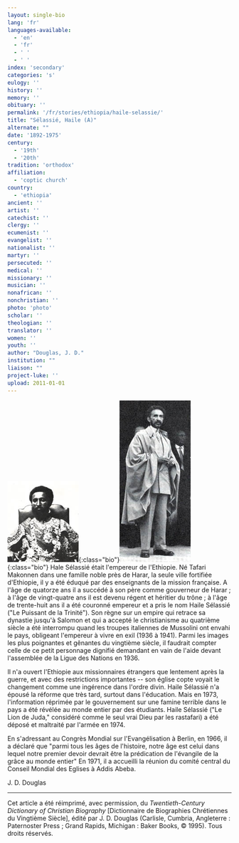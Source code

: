 ```yaml
---
layout: single-bio
lang: 'fr'
languages-available:
  - 'en'
  - 'fr'
  - ' '
  - ' '
index: 'secondary'
categories: 's'
eulogy: ''
history: ''
memory: ''
obituary: ''
permalink: '/fr/stories/ethiopia/haile-selassie/'
title: "Sélassié, Haile (A)"
alternate: ""
date: '1892-1975'
century:
  - '19th'
  - '20th'
tradition: 'orthodox'
affiliation:
  - 'coptic church'
country:
  - 'ethiopia'
ancient: ''
artist: ''
catechist: ''
clergy: ''
ecumenist: ''
evangelist: ''
nationalist: ''
martyr: ''
persecuted: ''
medical: ''
missionary: ''
musician: ''
nonafrican: ''
nonchristian: ''
photo: 'photo'
scholar: ''
theologian: ''
translator: ''
women: ''
youth: ''
author: "Douglas, J. D."
institution: ""
liaison: ""
project-luke: ''
upload: 2011-01-01
---
```


![Haile Selassie](/images/bio-pics/ethiopia/haile-selassie/haile_selassie.jpg){:class="bio"}![Haile Selassie](/images/bio-pics/ethiopia/haile-selassie/haile_selassie2.jpg){:class="bio"} Hale Sélassié était l'empereur de l'Ethiopie. Né Tafari Makonnen dans une famille noble près de Harar, la seule ville fortifiée d'Ethiopie, il y a été éduqué par des enseignants de la mission française. A l'âge de quatorze ans il a succédé à son père comme gouverneur de Harar ; à l'âge de vingt-quatre ans il est devenu régent et héritier du trône ; à l'âge de trente-huit ans il a été couronné empereur et a pris le nom Haile Sélassié ("Le Puissant de la Trinité"). Son règne sur un empire qui retrace sa dynastie jusqu'à Salomon et qui a accepté le christianisme au quatrième siècle a été interrompu quand les troupes italiennes de Mussolini ont envahi le pays, obligeant l'empereur à vivre en exil (1936 à 1941). Parmi les images les plus poignantes et gênantes du vingtième siècle, il faudrait compter celle de ce petit personnage dignifié demandant en vain de l'aide devant l'assemblée de la Ligue des Nations en 1936.

Il n'a ouvert l'Ethiopie aux missionnaires étrangers que lentement après la guerre, et avec des restrictions importantes -- son église copte voyait le changement comme une ingérence dans l'ordre divin. Haile Sélassié n'a épousé la réforme que très tard, surtout dans l'éducation. Mais en 1973, l'information réprimée par le gouvernement sur une famine terrible dans le pays a été révélée au monde entier par des étudiants. Haile Sélassié ("Le Lion de Juda," considéré comme le seul vrai Dieu par les rastafari) a été déposé et maltraité par l'armée en 1974.

En s'adressant au Congrès Mondial sur l'Evangélisation à Berlin, en 1966, il a déclaré que "parmi tous les âges de l'histoire, notre âge est celui dans lequel notre premier devoir devrait être la prédication de l'évangile de la grâce au monde entier" En 1971, il a accueilli la réunion du comité central du Conseil Mondial des Eglises à Addis Abeba.

J. D. Douglas

---

Cet article a été réimprimé, avec permission, du *Twentieth-Century Dictionary of Christian Biography* [Dictionnaire de Biographies Chrétiennes du Vingtième Siècle], édité par J. D. Douglas (Carlisle, Cumbria, Angleterre : Paternoster Press ; Grand Rapids, Michigan : Baker Books, © 1995). Tous droits réservés.
